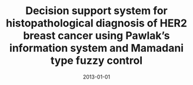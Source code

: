---
# Documentation: https://wowchemy.com/docs/managing-content/

title: Decision support system for histopathological diagnosis of HER2 breast cancer
  using Pawlak’s information system and Mamadani type fuzzy control
subtitle: ''
summary: ''
authors:
- tabakow
- Krzysztof Rodak
- Marzenna Podhorska-Okołów
- Bartosz Pula
- Jędrzej Grzegrzółka
tags: []
categories: []
date: '2013-01-01'
lastmod: 2022-10-07T05:46:42Z
featured: false
draft: false

# Featured image
# To use, add an image named `featured.jpg/png` to your page's folder.
# Focal points: Smart, Center, TopLeft, Top, TopRight, Left, Right, BottomLeft, Bottom, BottomRight.
image:
  caption: ''
  focal_point: ''
  preview_only: false

# Projects (optional).
#   Associate this post with one or more of your projects.
#   Simply enter your project's folder or file name without extension.
#   E.g. `projects = ["internal-project"]` references `content/project/deep-learning/index.md`.
#   Otherwise, set `projects = []`.
projects: []
publishDate: '2022-10-07T05:46:41.001599Z'
publication_types:
- '2'
abstract: ''
publication: '*Journal of Intelligent Computing*'
links:
- name: URL
  url: http://www.dline.info/jic/v4n1.php
---